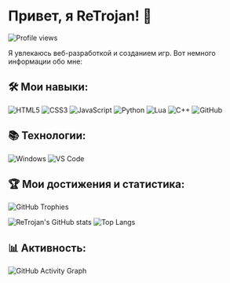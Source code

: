 # Привет, я ReTrojan! 👋

![Profile views](https://komarev.com/ghpvc/?username=ReTrojan&color=brightgreen)

Я увлекаюсь веб-разработкой и созданием игр. Вот немного информации обо мне:

## 🛠️ Мои навыки:

![HTML5](https://img.shields.io/badge/-HTML5-E34F26?style=flat-square&logo=html5&logoColor=white)
![CSS3](https://img.shields.io/badge/-CSS3-1572B6?style=flat-square&logo=css3)
![JavaScript](https://img.shields.io/badge/-JavaScript-F7DF1E?style=flat-square&logo=javascript&logoColor=black)
![Python](https://img.shields.io/badge/-Python-3776AB?style=flat-square&logo=python&logoColor=white)
![Lua](https://img.shields.io/badge/-Lua-2C2D72?style=flat-square&logo=lua&logoColor=white)
![C++](https://img.shields.io/badge/-C++-00599C?style=flat-square&logo=c%2B%2B&logoColor=white)
![GitHub](https://img.shields.io/badge/-GitHub-181717?style=flat-square&logo=github)

## 📚 Технологии:

![Windows](https://img.shields.io/badge/-Windows-0078D6?style=flat-square&logo=windows&logoColor=white)
![VS Code](https://img.shields.io/badge/-VS%20Code-007ACC?style=flat-square&logo=visual-studio-code&logoColor=white)

<!-- ## 🚀 Свяжитесь со мной:
[![Telegram](https://img.shields.io/badge/-Telegram-2CA5E0?style=flat-square&logo=telegram&logoColor=white)](https://t.me/ваш_ник)
[![LinkedIn](https://img.shields.io/badge/-LinkedIn-0077B5?style=flat-square&logo=linkedin&logoColor=white)](https://linkedin.com/in/ваш_профиль)
[![Twitter](https://img.shields.io/badge/-Twitter-1DA1F2?style=flat-square&logo=twitter&logoColor=white)](https://twitter.com/ваш_ник)
[![Gmail](https://img.shields.io/badge/-Gmail-D14836?style=flat-square&logo=gmail&logoColor=white)](mailto:ваша_почта@gmail.com) -->

## 🏆 Мои достижения и статистика:
![GitHub Trophies](https://github-profile-trophy.vercel.app/?username=ReTrojan&theme=darkhub&no-bg=true&no-frame=true)

![ReTrojan's GitHub stats](https://github-readme-stats.vercel.app/api?username=ReTrojan&show_icons=true&theme=dark)
![Top Langs](https://github-readme-stats.vercel.app/api/top-langs/?username=ReTrojan&layout=compact&theme=dark)

## 📊 Активность:
![GitHub Activity Graph](https://github-readme-activity-graph.vercel.app/graph?username=ReTrojan&theme=github-dark&hide_border=true)





